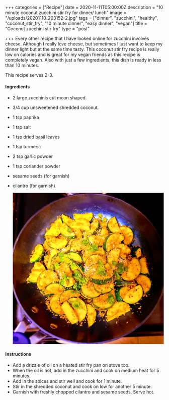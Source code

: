 +++
categories = ["Recipe"]
date = 2020-11-11T05:00:00Z
description = "10 minute coconut zucchini stir fry for dinner/ lunch"
image = "/uploads/20201110_203152-2.jpg"
tags = ["dinner", "zucchini", "healthy", "coconut_stir_fry", "10 minute dinner", "easy dinner", "vegan"]
title = "Coconut zucchini stir fry"
type = "post"

+++
Every other recipe that I have looked online for zucchini involves cheese. Although I really love cheese, but sometimes I just want to keep my dinner light but at the same time tasty. This coconut stir fry recipe is really low on calories and is great for my vegan friends as this recipe is completely vegan. Also with just a few ingredients, this dish is ready in less than 10 minutes. 

This recipe serves 2-3.

#### Ingredients

* 2 large zucchinis cut moon shaped.
* 3/4 cup unsweetened shredded coconut.
* 1 tsp paprika
* 1 tsp salt
* 1 tsp dried basil leaves
* 1 tsp turmeric
* 2 tsp garlic powder
* 1 tsp coriander powder
* sesame seeds (for garnish)
* cilantro (for garnish)

  ![](/uploads/20201110_203024-2.jpg)

#### Instructions

* Add a drizzle of oil on a heated stir fry pan on stove top.
* When the oil is hot, add in the zucchini and cook on medium heat for 5 minutes.
* Add in the spices and stir well and cook for 1 minute.
* Stir in the shredded coconut and cook on low for another 5 minute.
* Garnish with freshly chopped cilantro and sesame seeds. Serve hot.